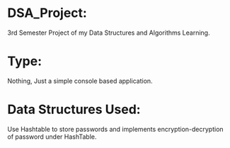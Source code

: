 # DSA_Project: 
3rd Semester Project of my Data Structures and Algorithms Learning. 
# Type:
Nothing, Just a simple console based application. 
# Data Structures Used:
Use Hashtable to store passwords and implements encryption-decryption of password under HashTable.
